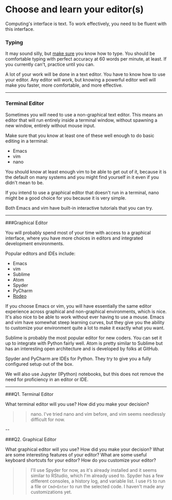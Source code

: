 # Choose and learn your editor(s)


Computing's interface is text. To work effectively, you need to be fluent with this interface.


### Typing

It may sound silly, but [make sure](http://www.typingtest.com/) you know how to type. You should be comfortable typing with perfect accuracy at 60 words per minute, at least. If you currently can't, practice until you can.

A lot of your work will be done in a text editor. You have to know how to use your editor. Any editor will work, but knowing a powerful editor well will make you faster, more comfortable, and more effective.

---

### Terminal Editor

Sometimes you will need to use a non-graphical text editor. This means an editor that will run entirely inside a terminal window, without spawning a new window, entirely without mouse input.

Make sure that you know at least one of these well enough to do basic editing in a terminal:

 * Emacs
 * vim
 * nano

You should know at least enough vim to be able to get out of it, because it is the default on many systems and you might find yourself in it even if you didn't mean to be.

If you intend to use a graphical editor that doesn't run in a terminal, nano might be a good choice for you because it is very simple.

Both Emacs and vim have built-in interactive tutorials that you can try.



---

###Graphical Editor

You will probably spend most of your time with access to a graphical interface, where you have more choices in editors and integrated development environments.

Popular editors and IDEs include:

 * Emacs
 * vim
 * Sublime
 * Atom
 * Spyder
 * PyCharm
 * [Rodeo](http://blog.yhat.com/posts/introducing-rodeo.html)

If you choose Emacs or vim, you will have essentially the same editor experience across graphical and non-graphical environments, which is nice. It's also nice to be able to work without ever having to use a mouse. Emacs and vim have somewhat steep learning curves, but they give you the ability to customize your environment quite a lot to make it exactly what you want.

Sublime is probably the most popular editor for new coders. You can set it up to integrate with Python fairly well. Atom is pretty similar to Sublime but has an interesting open architecture and is developed by folks at GitHub.

Spyder and PyCharm are IDEs for Python. They try to give you a fully configured setup out of the box.

We will also use Jupyter (IPython) notebooks, but this does not remove the need for proficiency in an editor or IDE.

---

###Q1. Terminal Editor

What terminal editor will you use? How did you make your decision?

>> nano. I've tried nano and vim before, and vim seems needlessly difficult for now.

--

###Q2. Graphical Editor

What graphical editor will you use? How did you make your decision? What are some interesting features of your editor? What are some useful keyboard shortcuts for your editor? How do you customize your editor?

>> I'll use Spyder for now, as it's already installed and it seems similar to RStudio, which I'm already used to. Spyder has a few different consoles, a history log, and variable list. I use `F5` to run a file or `Cmd+Enter` to run the selected code. I haven't made any customizations yet.

 
